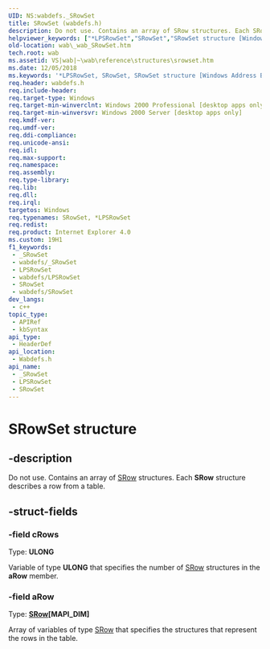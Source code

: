 ```yaml
---
UID: NS:wabdefs._SRowSet
title: SRowSet (wabdefs.h)
description: Do not use. Contains an array of SRow structures. Each SRow structure describes a row from a table.
helpviewer_keywords: ["*LPSRowSet","SRowSet","SRowSet structure [Windows Address Book]","_wab_SRowSet","wab._wab_SRowSet","wabdefs/SRowSet"]
old-location: wab\_wab_SRowSet.htm
tech.root: wab
ms.assetid: VS|wab|~\wab\reference\structures\srowset.htm
ms.date: 12/05/2018
ms.keywords: '*LPSRowSet, SRowSet, SRowSet structure [Windows Address Book], _wab_SRowSet, wab._wab_SRowSet, wabdefs/SRowSet'
req.header: wabdefs.h
req.include-header: 
req.target-type: Windows
req.target-min-winverclnt: Windows 2000 Professional [desktop apps only]
req.target-min-winversvr: Windows 2000 Server [desktop apps only]
req.kmdf-ver: 
req.umdf-ver: 
req.ddi-compliance: 
req.unicode-ansi: 
req.idl: 
req.max-support: 
req.namespace: 
req.assembly: 
req.type-library: 
req.lib: 
req.dll: 
req.irql: 
targetos: Windows
req.typenames: SRowSet, *LPSRowSet
req.redist: 
req.product: Internet Explorer 4.0
ms.custom: 19H1
f1_keywords:
 - _SRowSet
 - wabdefs/_SRowSet
 - LPSRowSet
 - wabdefs/LPSRowSet
 - SRowSet
 - wabdefs/SRowSet
dev_langs:
 - c++
topic_type:
 - APIRef
 - kbSyntax
api_type:
 - HeaderDef
api_location:
 - Wabdefs.h
api_name:
 - _SRowSet
 - LPSRowSet
 - SRowSet
---
```


# SRowSet structure


## -description

Do not use. Contains an array of <a href="/windows/desktop/api/wabdefs/ns-wabdefs-srow">SRow</a> structures. Each <b>SRow</b> structure describes a row from a table.

## -struct-fields

### -field cRows

Type: <b>ULONG</b>

Variable of type <b>ULONG</b> that specifies the number of <a href="/windows/desktop/api/wabdefs/ns-wabdefs-srow">SRow</a> structures in the <b>aRow</b> member.

### -field aRow

Type: <b><a href="/windows/desktop/api/wabdefs/ns-wabdefs-srow">SRow</a>[MAPI_DIM]</b>

Array of variables of type <a href="/windows/desktop/api/wabdefs/ns-wabdefs-srow">SRow</a> that specifies the structures that represent the rows in the table.

